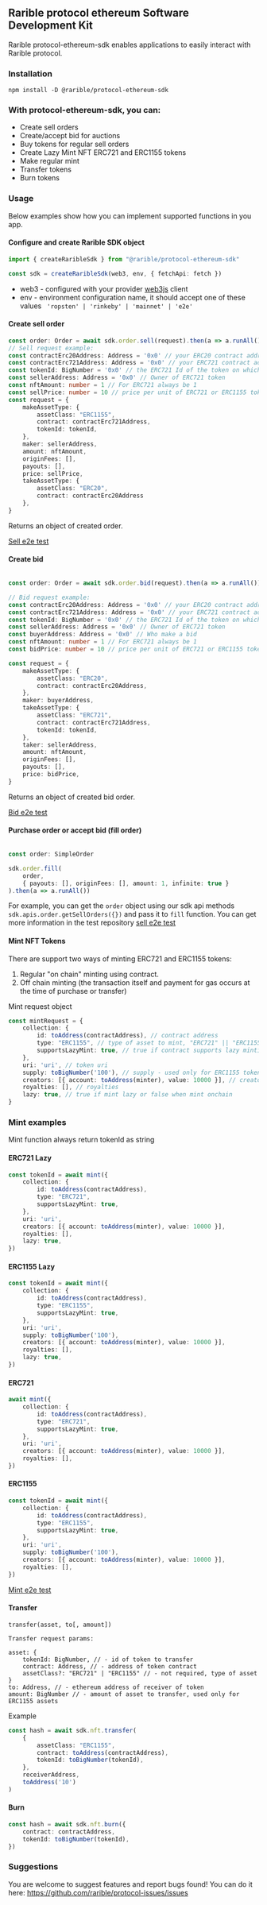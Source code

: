 ## Rarible protocol ethereum Software Development Kit

Rarible protocol-ethereum-sdk enables applications to easily interact with Rarible protocol.

### Installation

```angular2html
npm install -D @rarible/protocol-ethereum-sdk
```

### With protocol-ethereum-sdk, you can:

- Create sell orders
- Create/accept bid for auctions
- Buy tokens for regular sell orders
- Create Lazy Mint NFT ERC721 and ERC1155 tokens
- Make regular mint
- Transfer tokens
- Burn tokens

### Usage

Below examples show how you can implement supported functions in you app.

#### Configure and create Rarible SDK object

```typescript
import { createRaribleSdk } from "@rarible/protocol-ethereum-sdk"

const sdk = createRaribleSdk(web3, env, { fetchApi: fetch })
```

- web3 - configured with your provider [web3js](https://github.com/ChainSafe/web3.js/tree/v1.4.0) client
- env - environment configuration name, it should accept one of these values
  ``` 'ropsten' | 'rinkeby' | 'mainnet' | 'e2e'```

#### Create sell order

```typescript
const order: Order = await sdk.order.sell(request).then(a => a.runAll())
// Sell request example:
const contractErc20Address: Address = '0x0' // your ERC20 contract address
const contractErc721Address: Address = '0x0' // your ERC721 contract address
const tokenId: BigNumber = '0x0' // the ERC721 Id of the token on which we want to place a bid
const sellerAddress: Address = '0x0' // Owner of ERC721 token
const nftAmount: number = 1 // For ERC721 always be 1
const sellPrice: number = 10 // price per unit of ERC721 or ERC1155 token(s)
const request = {
	makeAssetType: {
		assetClass: "ERC1155",
		contract: contractErc721Address,
		tokenId: tokenId,
	},
	maker: sellerAddress,
	amount: nftAmount,
	originFees: [],
	payouts: [],
	price: sellPrice,
	takeAssetType: {
		assetClass: "ERC20",
		contract: contractErc20Address
	},
}
```

Returns an object of created order.

[Sell e2e test](https://github.com/rariblecom/protocol-e2e-tests/blob/master/packages/tests-current/src/erc721-sale.test.ts)

#### Create bid

```typescript

const order: Order = await sdk.order.bid(request).then(a => a.runAll())

// Bid request example:
const contractErc20Address: Address = '0x0' // your ERC20 contract address
const contractErc721Address: Address = '0x0' // your ERC721 contract address
const tokenId: BigNumber = '0x0' // the ERC721 Id of the token on which we want to place a bid
const sellerAddress: Address = '0x0' // Owner of ERC721 token
const buyerAddress: Address = '0x0' // Who make a bid
const nftAmount: number = 1 // For ERC721 always be 1
const bidPrice: number = 10 // price per unit of ERC721 or ERC1155 token(s)

const request = {
	makeAssetType: {
		assetClass: "ERC20",
		contract: contractErc20Address,
	},
	maker: buyerAddress,
	takeAssetType: {
		assetClass: "ERC721",
		contract: contractErc721Address,
		tokenId: tokenId,
	},
	taker: sellerAddress,
	amount: nftAmount,
	originFees: [],
	payouts: [],
	price: bidPrice,
}
```

Returns an object of created bid order.

[Bid e2e test](https://github.com/rariblecom/protocol-e2e-tests/blob/master/packages/tests-current/src/create-bid.test.ts)

#### Purchase order or accept bid (fill order)

```typescript

const order: SimpleOrder

sdk.order.fill(
	order,
	{ payouts: [], originFees: [], amount: 1, infinite: true }
).then(a => a.runAll())
```

For example, you can get the `order` object using our sdk api methods `sdk.apis.order.getSellOrders({})` and pass it
to `fill` function. You can get more information in the test
repository [sell e2e test](https://github.com/rariblecom/protocol-e2e-tests/blob/master/packages/tests-current/src/erc721-sale.test.ts)

#### Mint NFT Tokens

There are support two ways of minting ERC721 and ERC1155 tokens:

1. Regular "on chain" minting using contract.
2. Off chain minting (the transaction itself and payment for gas occurs at the time of purchase or transfer)

Mint request object

```typescript
const mintRequest = {
	collection: {
		id: toAddress(contractAddress), // contract address
		type: "ERC1155", // type of asset to mint, "ERC721" || "ERC1155"
		supportsLazyMint: true, // true if contract supports lazy minting  
	},
	uri: 'uri', // token uri
	supply: toBigNumber('100'), // supply - used only for ERC1155 tokens
	creators: [{ account: toAddress(minter), value: 10000 }], // creators of token
	royalties: [], // royalties
	lazy: true, // true if mint lazy or false when mint onchain
}
```

### Mint examples

Mint function always return tokenId as string

#### ERC721 Lazy

```typescript
const tokenId = await mint({
	collection: {
		id: toAddress(contractAddress),
		type: "ERC721",
		supportsLazyMint: true,
	},
	uri: 'uri',
	creators: [{ account: toAddress(minter), value: 10000 }],
	royalties: [],
	lazy: true,
})
```

#### ERC1155 Lazy

```typescript
const tokenId = await mint({
	collection: {
		id: toAddress(contractAddress),
		type: "ERC1155",
		supportsLazyMint: true,
	},
	uri: 'uri',
	supply: toBigNumber('100'),
	creators: [{ account: toAddress(minter), value: 10000 }],
	royalties: [],
	lazy: true,
})
```

#### ERC721

```typescript
await mint({
	collection: {
		id: toAddress(contractAddress),
		type: "ERC721",
		supportsLazyMint: true,
	},
	uri: 'uri',
	creators: [{ account: toAddress(minter), value: 10000 }],
	royalties: [],
})
```

#### ERC1155

```typescript
const tokenId = await mint({
	collection: {
		id: toAddress(contractAddress),
		type: "ERC1155",
		supportsLazyMint: true,
	},
	uri: 'uri',
	supply: toBigNumber('100'),
	creators: [{ account: toAddress(minter), value: 10000 }],
	royalties: [],
})
```

[Mint e2e test](https://github.com/rariblecom/protocol-e2e-tests/blob/master/packages/tests-current/src/lazy-mint.test.ts)

#### Transfer

```
transfer(asset, to[, amount])

Transfer request params:

asset: {
    tokenId: BigNumber, // - id of token to transfer
    contract: Address, // - address of token contract
    assetClass?: "ERC721" | "ERC1155" // - not required, type of asset
}
to: Address, // - ethereum address of receiver of token
amount: BigNumber // - amount of asset to transfer, used only for ERC1155 assets
```

Example

```typescript
const hash = await sdk.nft.transfer(
	{
		assetClass: "ERC1155",
		contract: toAddress(contractAddress),
		tokenId: toBigNumber(tokenId),
	},
	receiverAddress,
	toAddress('10')
)

```

#### Burn

```typescript
const hash = await sdk.nft.burn({
	contract: contractAddress,
	tokenId: toBigNumber(tokenId),
})
```

### Suggestions

You are welcome to suggest features and report bugs found! You can do it
here: https://github.com/rarible/protocol-issues/issues
